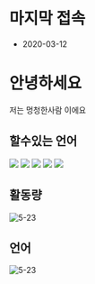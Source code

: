 # 마지막 접속
- 2020-03-12
# 안녕하세요
저는 멍청한사람 이에요

## 할수있는 언어
<img src="https://img.shields.io/badge/C++-000000?style=flat-square&logo=c%2B%2B&logoColor=white"/></a>
<img src="https://img.shields.io/badge/Python-000000?style=flat-square&logo=Python&logoColor=white"/></a>
<img src="https://img.shields.io/badge/Javascript-000000?style=flat-square&logo=Javascript&logoColor=white"/></a>
<img src="https://img.shields.io/badge/html-000000?style=flat-square&logo=html5&logoColor=white"/></a>
<img src="https://img.shields.io/badge/css-000000?style=flat-square&logo=css3&logoColor=white"/></a>

## 활동량
![5-23](https://github-readme-stats.vercel.app/api?username=5-23&show_icons=true&theme=gotham)

## 언어
![5-23](https://github-readme-stats.vercel.app/api/top-langs/?username=5-23&langs_count=8&layout=compact&theme=gotham)
